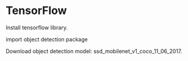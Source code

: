 # TensorFlow

Install tensorflow library.

import object detection package

Download object detection model: ssd_mobilenet_v1_coco_11_06_2017.

